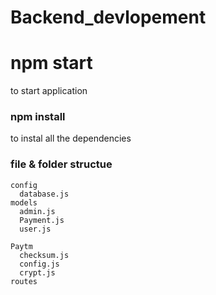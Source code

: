 # Backend_devlopement
 
# npm start
 to start application
 
 
### npm install
 to instal all the dependencies
 
###  file & folder structue

    config
      database.js
    models
      admin.js
      Payment.js
      user.js
    
    Paytm
      checksum.js   
      config.js
      crypt.js      
    routes
